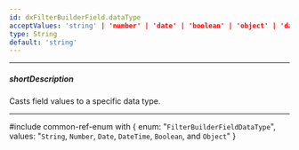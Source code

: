 ```yaml
---
id: dxFilterBuilderField.dataType
acceptValues: 'string' | 'number' | 'date' | 'boolean' | 'object' | 'datetime'
type: String
default: 'string'
---
```

---
##### shortDescription
Casts field values to a specific data type.

---
#include common-ref-enum with {
    enum: "`FilterBuilderFieldDataType`",
    values: "`String`, `Number`, `Date`, `DateTime`, `Boolean`, and `Object`"
}
